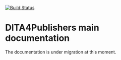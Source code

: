 [![Build Status](https://travis-ci.org/dita4publishers/docs.svg?branch=master)](https://travis-ci.org/dita4publishers/docs)

DITA4Publishers main documentation
==================================

The documentation is under migration at this moment.

